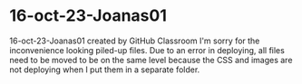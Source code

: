 # 16-oct-23-Joanas01
16-oct-23-Joanas01 created by GitHub Classroom
I'm sorry for the inconvenience looking piled-up files. Due to an error in deploying, all files need to be moved to be on the same level because the CSS and images are not deploying when I put them in a separate folder.
